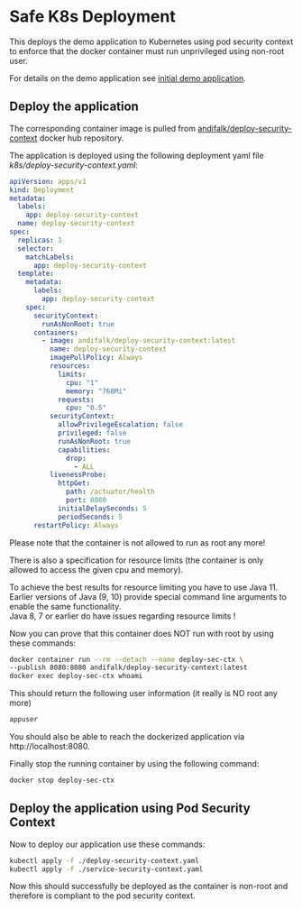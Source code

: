 # Safe K8s Deployment

This deploys the demo application to Kubernetes using pod security context
to enforce that the docker container must run unprivileged using non-root user.

For details on the demo application see [initial demo application](../step1-initial-spring-boot-app).
  
## Deploy the application

The corresponding container image is pulled 
from [andifalk/deploy-security-context](https://cloud.docker.com/repository/registry-1.docker.io/andifalk/deploy-security-context) docker hub repository.

The application is deployed using the following deployment yaml file _k8s/deploy-security-context.yaml_:

```yaml
apiVersion: apps/v1
kind: Deployment
metadata:
  labels:
    app: deploy-security-context
  name: deploy-security-context
spec:
  replicas: 1
  selector:
    matchLabels:
      app: deploy-security-context
  template:
    metadata:
      labels:
        app: deploy-security-context
    spec:
      securityContext:
        runAsNonRoot: true
      containers:
        - image: andifalk/deploy-security-context:latest
          name: deploy-security-context
          imagePullPolicy: Always
          resources:
            limits:
              cpu: "1"
              memory: "768Mi"
            requests:
              cpu: "0.5"
          securityContext:
            allowPrivilegeEscalation: false
            privileged: false
            runAsNonRoot: true
            capabilities:
              drop:
                - ALL
          livenessProbe:
            httpGet:
              path: /actuator/health
              port: 8080
            initialDelaySeconds: 5
            periodSeconds: 5    
      restartPolicy: Always
```

Please note that the container is not allowed to run as root any more!

There is also a specification for resource limits 
(the container is only allowed to access the given cpu and memory).

To achieve the best results for resource limiting you have to use Java 11. Earlier
versions of Java (9, 10) provide special command line arguments to enable the same functionality.  
Java 8, 7 or earlier do have issues regarding resource limits !

Now you can prove that this container does NOT run with root by using these commands:

```bash
docker container run --rm --detach --name deploy-sec-ctx \
--publish 8080:8080 andifalk/deploy-security-context:latest
docker exec deploy-sec-ctx whoami
```

This should return the following user information (it really is NO root any more)

```bash
appuser
```

You should also be able to reach the dockerized application 
via http://localhost:8080.

Finally stop the running container by using the following command:

```bash
docker stop deploy-sec-ctx
```

## Deploy the application using Pod Security Context

Now to deploy our application use these commands:

```bash
kubectl apply -f ./deploy-security-context.yaml
kubectl apply -f ./service-security-context.yaml
```

Now this should successfully be deployed as the container is non-root and therefore is compliant to the pod security context.
